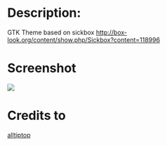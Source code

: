 # Description:
GTK Theme based on sickbox http://box-look.org/content/show.php/Sickbox?content=118996

# Screenshot
![](http://s13.postimg.org/opxqdhpfr/127062_1.png)

# Credits to
[alltiptop](http://gnome-look.org/usermanager/search.php?username=alltiptop)
